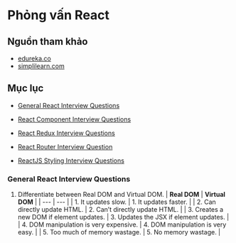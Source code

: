 
# Phỏng vấn React

## Nguồn tham khảo
* <a href="https://www.edureka.co/blog/interview-questions/react-interview-questions" target="_blank" rel="noopener noreferrer">edureka.co</a>
* <a href="https://www.simplilearn.com/tutorials/reactjs-tutorial/reactjs-interview-questions" target="_blank" rel="noopener noreferrer">simplilearn.com</a>

<a  id="top"></a>
## Mục lục

* [General React Interview Questions](#general_questions)

* [React Component Interview Questions](#component_questions)

* [React Redux Interview Questions](#redux_questions)

* [React Router Interview Question](#router_questions)

* [ReactJS Styling Interview Questions](#styling_questions)

<a id="general_questions"></a>
### General React Interview Questions

1. Differentiate between Real DOM and Virtual DOM.
	| **Real DOM** | **Virtual DOM** |
	| --- | --- |
	| 1. It updates slow. | 1. It updates faster. |
	| 2. Can directly update HTML. | 2. Can’t directly update HTML. |
	| 3. Creates a new DOM if element updates. | 3. Updates the JSX if element updates. |
	| 4. DOM manipulation is very expensive. | 4. DOM manipulation is very easy. |
	| 5. Too much of memory wastage. | 5. No memory wastage. |
